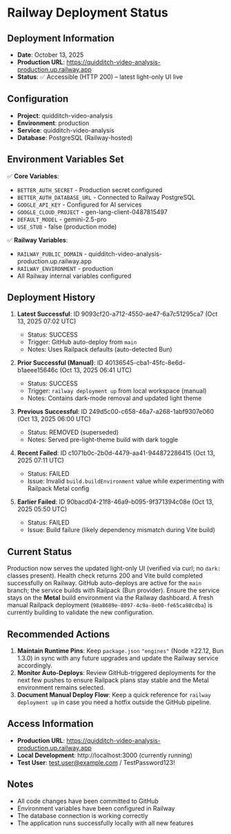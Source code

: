 # Railway Deployment Status

## Deployment Information
- **Date**: October 13, 2025
- **Production URL**: https://quidditch-video-analysis-production.up.railway.app
- **Status**: ✅ Accessible (HTTP 200) – latest light-only UI live

## Configuration
- **Project**: quidditch-video-analysis
- **Environment**: production
- **Service**: quidditch-video-analysis
- **Database**: PostgreSQL (Railway-hosted)

## Environment Variables Set
✅ **Core Variables**:
- `BETTER_AUTH_SECRET` - Production secret configured
- `BETTER_AUTH_DATABASE_URL` - Connected to Railway PostgreSQL
- `GOOGLE_API_KEY` - Configured for AI services
- `GOOGLE_CLOUD_PROJECT` - gen-lang-client-0487815497
- `DEFAULT_MODEL` - gemini-2.5-pro
- `USE_STUB` - false (production mode)

✅ **Railway Variables**:
- `RAILWAY_PUBLIC_DOMAIN` - quidditch-video-analysis-production.up.railway.app
- `RAILWAY_ENVIRONMENT` - production
- All Railway internal variables configured

## Deployment History
1. **Latest Successful**: ID 9093cf20-a712-4550-ae47-6a7c51295ca7 (Oct 13, 2025 07:02 UTC)
   - Status: SUCCESS
   - Trigger: GitHub auto-deploy from `main`
   - Notes: Uses Railpack defaults (auto-detected Bun)

2. **Prior Successful (Manual)**: ID 40136545-cba1-45fc-8e6d-b1aeee15646c (Oct 13, 2025 06:41 UTC)
   - Status: SUCCESS
   - Trigger: `railway deployment up` from local workspace (manual)
   - Notes: Contains dark-mode removal and updated light theme

3. **Previous Successful**: ID 249d5c00-c658-46a7-a268-1abf9307e060 (Oct 13, 2025 06:00 UTC)
   - Status: REMOVED (superseded)
   - Notes: Served pre-light-theme build with dark toggle

4. **Recent Failed**: ID c1071b0c-2b0d-4479-aa41-944872286415 (Oct 13, 2025 07:11 UTC)
   - Status: FAILED
   - Issue: Invalid `build.buildEnvironment` value while experimenting with Railpack Metal config

5. **Earlier Failed**: ID 90bacd04-21f8-46a9-b095-9f371394c08e (Oct 13, 2025 05:50 UTC)
   - Status: FAILED
   - Issue: Build failure (likely dependency mismatch during Vite build)

## Current Status
Production now serves the updated light-only UI (verified via curl; no `dark:` classes present). Health check returns 200 and Vite build completed successfully on Railway. GitHub auto-deploys are active for the `main` branch; the service builds with Railpack (Bun provider). Ensure the service stays on the **Metal** build environment via the Railway dashboard. A fresh manual Railpack deployment (`98a8689e-8097-4c9a-8e00-fe65ca98cdba`) is currently building to validate the new configuration.

## Recommended Actions
1. **Maintain Runtime Pins**: Keep `package.json` `"engines"` (Node ≥22.12, Bun 1.3.0) in sync with any future upgrades and update the Railway service accordingly.
2. **Monitor Auto-Deploys**: Review GitHub-triggered deployments for the next few pushes to ensure Railpack plans stay stable and the Metal environment remains selected.
3. **Document Manual Deploy Flow**: Keep a quick reference for `railway deployment up` in case you need a hotfix outside the GitHub pipeline.

## Access Information
- **Production URL**: https://quidditch-video-analysis-production.up.railway.app
- **Local Development**: http://localhost:3000 (currently running)
- **Test User**: test.user@example.com / TestPassword123!

## Notes
- All code changes have been committed to GitHub
- Environment variables have been configured in Railway
- The database connection is working correctly
- The application runs successfully locally with all new features
